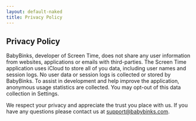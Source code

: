 ```yaml
---
layout: default-naked
title: Privacy Policy
---
```


## Privacy Policy ##
BabyBinks, developer of Screen Time, does not share any user information from 
websites, applications or emails with third-parties. The Screen Time application 
uses iCloud to store all of you data, including user names and session logs.  No 
user data or session logs is collected or stored by BabyBinks.  To assist in
development and help improve the application, anonymous usage statistics are
collected.  You may opt-out of this data collection in Settings.

We respect your privacy and appreciate the trust you place with us.  If you have
any questions please contact us at <a href='mailto:support@babybinks.com'>support@babybinks.com</a>.


<!-- {% include image.html url="users1.png" description="Figure 1. The application will." %} -->

